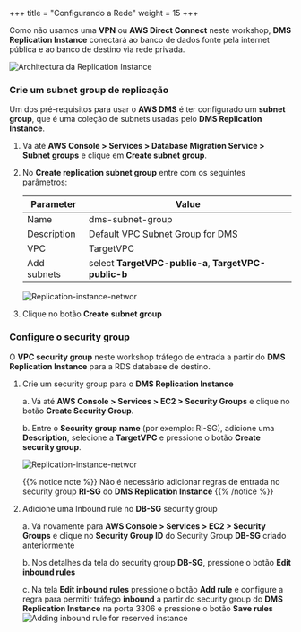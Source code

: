 +++
title = "Configurando a Rede"
weight = 15
+++

Como não usamos uma **VPN** ou **AWS Direct Connect** neste workshop, **DMS Replication Instance** conectará ao banco de dados fonte pela internet pública e ao banco de destino via rede privada.

![Architectura da Replication Instance](/db-mig/ri-network-conf.png)

### Crie um subnet group de replicação

Um dos pré-requisitos para usar o **AWS DMS** é ter configurado um **subnet group**, que é uma coleção de subnets usadas pelo **DMS Replication Instance**. 

1. Vá até **AWS Console > Services > Database Migration Service > Subnet groups** e clique em **Create subnet group**.
2. No **Create replication subnet group** entre com os seguintes parâmetros:

    | Parameter           | Value                    |
    | ------------------- | ------------------------ |
    | Name                | dms-subnet-group     |
    | Description         | Default VPC Subnet Group for DMS |
    | VPC                 | TargetVPC   |
    | Add subnets         | select **TargetVPC-public-a**, **TargetVPC-public-b** |

    ![Replication-instance-networ](/db-mig/subnet-group.png)

3. Clique no botão **Create subnet group**

### Configure o security group

O **VPC security group** neste workshop tráfego de entrada a partir do **DMS Replication Instance** para a RDS database de destino.

1. Crie um security group para o **DMS Replication Instance**

    a. Vá até **AWS Console > Services > EC2 > Security Groups** e clique no botão **Create Security Group**.

    b. Entre o **Security group name** (por exemplo: RI-SG), adicione uma **Description**, selecione a **TargetVPC** e pressione o botão **Create security group**.

    ![Replication-instance-networ](/db-mig/ri-sg.png)

    {{% notice note %}}
  Não é necessário adicionar regras de entrada no security group **RI-SG** do **DMS Replication Instance** 
  {{% /notice %}}

2. Adicione uma Inbound rule no **DB-SG** security group

    a. Vá novamente para **AWS Console > Services > EC2 > Security Groups** e clique no **Security Group ID** do Security Group **DB-SG** criado anteriormente 
    
    b. Nos detalhes da tela do security group **DB-SG**, pressione o botão **Edit inbound rules**
      
    c. Na tela **Edit inbound rules** pressione o botão **Add rule** e configure a regra para permitir tráfego **inbound** a partir do security group do **DMS Replication Instance** na porta 3306 e pressione o botão **Save rules** 
    ![Adding inbound rule for reserved instance](/db-mig/security-group-inbound-rule.en.png)

